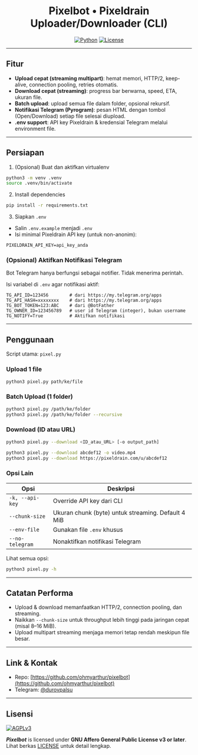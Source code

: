 <div align="center">

# Pixelbot • Pixeldrain Uploader/Downloader (CLI)

[![Python](https://img.shields.io/badge/python-3.10%2B-blue)](https://www.python.org/)
[![License](https://img.shields.io/badge/license-AGPLv3-green)](./LICENSE)

</div>

---

## Fitur

* **Upload cepat (streaming multipart)**: hemat memori, HTTP/2, keep-alive, connection pooling, retries otomatis.
* **Download cepat (streaming)**: progress bar berwarna, speed, ETA, ukuran file.
* **Batch upload**: upload semua file dalam folder, opsional rekursif.
* **Notifikasi Telegram (Pyrogram)**: pesan HTML dengan tombol (Open/Download) setiap file selesai diupload.
* **.env support**: API key Pixeldrain & kredensial Telegram melalui environment file.

---

## Persiapan

1. (Opsional) Buat dan aktifkan virtualenv

```bash
python3 -m venv .venv
source .venv/bin/activate
```

2. Install dependencies

```bash
pip install -r requirements.txt
```

3. Siapkan `.env`

* Salin `.env.example` menjadi `.env`
* Isi minimal Pixeldrain API key (untuk non-anonim):

```dotenv
PIXELDRAIN_API_KEY=api_key_anda
```

### (Opsional) Aktifkan Notifikasi Telegram

Bot Telegram hanya berfungsi sebagai notifier. Tidak menerima perintah.

Isi variabel di `.env` agar notifikasi aktif:

```dotenv
TG_API_ID=123456        # dari https://my.telegram.org/apps
TG_API_HASH=xxxxxxxx    # dari https://my.telegram.org/apps
TG_BOT_TOKEN=123:ABC    # dari @BotFather
TG_OWNER_ID=123456789   # user id Telegram (integer), bukan username
TG_NOTIFY=True          # Aktifkan notifikasi
```

---

## Penggunaan

Script utama: `pixel.py`

### Upload 1 file

```bash
python3 pixel.py path/ke/file
```

### Batch Upload (1 folder)

```bash
python3 pixel.py /path/ke/folder
python3 pixel.py /path/ke/folder --recursive
```

### Download (ID atau URL)

```bash
python3 pixel.py --download <ID_atau_URL> [-o output_path]

python3 pixel.py --download abcdef12 -o video.mp4
python3 pixel.py --download https://pixeldrain.com/u/abcdef12
```

### Opsi Lain

| Opsi            | Deskripsi                                          |
| --------------- | -------------------------------------------------- |
| `-k, --api-key` | Override API key dari CLI                          |
| `--chunk-size`  | Ukuran chunk (byte) untuk streaming. Default 4 MiB |
| `--env-file`    | Gunakan file `.env` khusus                         |
| `--no-telegram` | Nonaktifkan notifikasi Telegram                    |

Lihat semua opsi:

```bash
python3 pixel.py -h
```

---

## Catatan Performa

* Upload & download memanfaatkan HTTP/2, connection pooling, dan streaming.
* Naikkan `--chunk-size` untuk throughput lebih tinggi pada jaringan cepat (misal 8–16 MiB).
* Upload multipart streaming menjaga memori tetap rendah meskipun file besar.

---

## Link & Kontak

* Repo: [https://github.com/ohmyarthur/pixelbot](https://github.com/ohmyarthur/pixelbot)
* Telegram: [@durovpalsu](https://t.me/durovpalsu)

---

## Lisensi

[![AGPLv3](https://img.shields.io/badge/license-AGPLv3-blue)](./LICENSE)

***Pixelbot*** is licensed under **GNU Affero General Public License v3 or later**.
Lihat berkas [LICENSE](./LICENSE) untuk detail lengkap.
